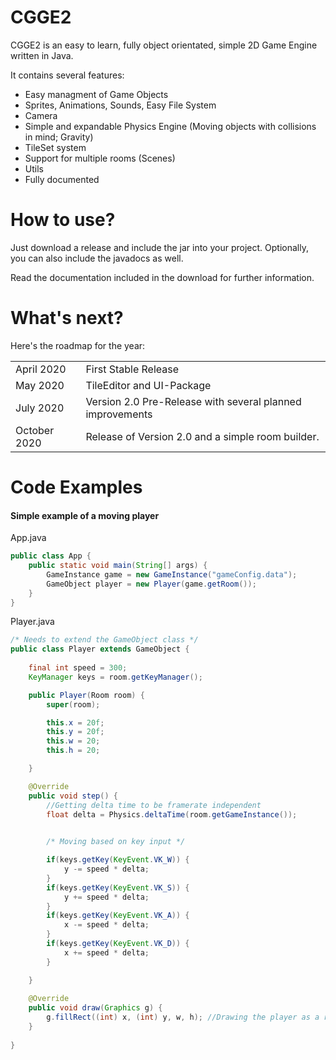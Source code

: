 <h1>CGGE2</h1>
CGGE2 is an easy to learn, fully object orientated, simple 2D Game Engine written in Java.

It contains several features:
  - Easy managment of Game Objects
  - Sprites, Animations, Sounds, Easy File System
  - Camera
  - Simple and expandable Physics Engine (Moving objects with collisions in mind; Gravity)
  - TileSet system
  - Support for multiple rooms (Scenes)
  - Utils
  - Fully documented

<h1>How to use?</h1>
Just download a release and include the jar into your project. Optionally, you can also include the javadocs as well.

Read the documentation included in the download for further information.

<h1>What's next?</h1>
Here's the roadmap for the year:
<table>
  <tr>
    <td>April 2020</td>
    <td>First Stable Release</td>
  </tr>
  <tr>
    <td>May 2020</td>
    <td>TileEditor and UI-Package</td>
  <tr>
    <td>July 2020</td>
    <td>Version 2.0 Pre-Release with several planned improvements</td>
  </tr>
  <tr>
    <td>October 2020</td>
    <td>Release of Version 2.0 and a simple room builder.</td>
  </tr>
</table>

<h1>Code Examples</h1>
<h4>Simple example of a moving player</h4>
App.java

```JAVA
public class App {
    public static void main(String[] args) {
        GameInstance game = new GameInstance("gameConfig.data");
        GameObject player = new Player(game.getRoom());
    }
}
```

Player.java

```JAVA
/* Needs to extend the GameObject class */
public class Player extends GameObject {
        
    final int speed = 300;
    KeyManager keys = room.getKeyManager();

    public Player(Room room) {
        super(room);

        this.x = 20f;
        this.y = 20f;
        this.w = 20;
        this.h = 20;

    }

    @Override
    public void step() {
        //Getting delta time to be framerate independent
        float delta = Physics.deltaTime(room.getGameInstance());
    

        /* Moving based on key input */

        if(keys.getKey(KeyEvent.VK_W)) {
            y -= speed * delta;
        }
        if(keys.getKey(KeyEvent.VK_S)) {
            y += speed * delta;
        }
        if(keys.getKey(KeyEvent.VK_A)) {
            x -= speed * delta;
        }
        if(keys.getKey(KeyEvent.VK_D)) {
            x += speed * delta;
        }

    }
    
    @Override
    public void draw(Graphics g) {
        g.fillRect((int) x, (int) y, w, h); //Drawing the player as a rectangle
    }   
   
}
```
